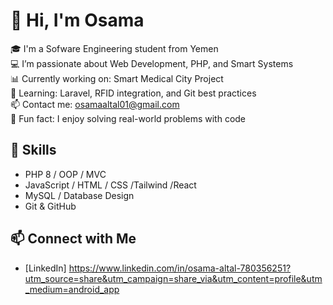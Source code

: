 # 👋 Hi, I'm Osama

🎓 I'm a Sofware Engineering student from Yemen  
💻 I’m passionate about Web Development, PHP, and Smart Systems  
📊 Currently working on: Smart Medical City Project  
🌱 Learning: Laravel, RFID integration, and Git best practices  
📫 Contact me: osamaaltal01@gmail.com  
🧠 Fun fact: I enjoy solving real-world problems with code

## 🔧 Skills
- PHP 8 / OOP / MVC
- JavaScript / HTML / CSS /Tailwind /React
- MySQL / Database Design
- Git & GitHub

## 📫 Connect with Me
- [LinkedIn] https://www.linkedin.com/in/osama-altal-780356251?utm_source=share&utm_campaign=share_via&utm_content=profile&utm_medium=android_app
